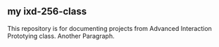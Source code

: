 ## my ixd-256-class
This repository is for documenting projects from Advanced Interaction Prototying class.
Another Paragraph.
